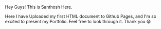 Hey Guys! This is Santhosh Here.

Here I have Uploaded my first HTML document to Github Pages, and I'm so excited to present my Portfolio.
Feel free to look through it. Thank you 😁
